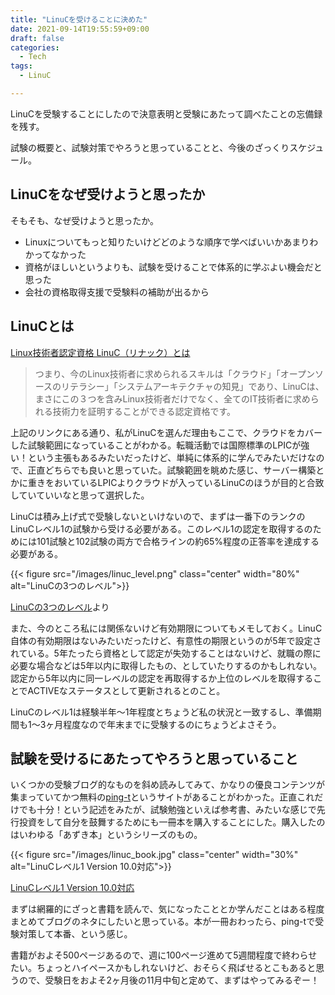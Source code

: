 ```yaml
---
title: "LinuCを受けることに決めた"
date: 2021-09-14T19:55:59+09:00
draft: false
categories:
  - Tech
tags:
  - LinuC

---
```


LinuCを受験することにしたので決意表明と受験にあたって調べたことの忘備録を残す。

試験の概要と、試験対策でやろうと思っていることと、今後のざっくりスケジュール。

<!--more-->

## LinuCをなぜ受けようと思ったか

そもそも、なぜ受けようと思ったか。

- Linuxについてもっと知りたいけどどのような順序で学べばいいかあまりわかってなかった
- 資格がほしいというよりも、試験を受けることで体系的に学ぶよい機会だと思った
- 会社の資格取得支援で受験料の補助が出るから

## LinuCとは

[Linux技術者認定資格 LinuC（リナック）とは](https://linuc.org/about/01.html)

> つまり、今のLinux技術者に求められるスキルは「クラウド」「オープンソースのリテラシー」「システムアーキテクチャの知見」であり、LinuCは、まさにこの３つを含みLinux技術者だけでなく、全てのIT技術者に求められる技術力を証明することができる認定資格です。

上記のリンクにある通り、私がLinuCを選んだ理由もここで、クラウドをカバーした試験範囲になっていることがわかる。転職活動では国際標準のLPICが強い！という主張もあるみたいだったけど、単純に体系的に学んでみたいだけなので、正直どちらでも良いと思っていた。試験範囲を眺めた感じ、サーバー構築とかに重きをおいているLPICよりクラウドが入っているLinuCのほうが目的と合致していていいなと思って選択した。

LinuCは積み上げ式で受験しないといけないので、まずは一番下のランクのLinuCレベル1の試験から受ける必要がある。このレベル1の認定を取得するのためには101試験と102試験の両方で合格ラインの約65%程度の正答率を達成する必要がある。

{{< figure src="/images/linuc_level.png" class="center" width="80%" alt="LinuCの3つのレベル">}}

[LinuCの3つのレベル](https://linuc.org/linuc/levels.html)より

また、今のところ私には関係ないけど有効期限についてもメモしておく。LinuC自体の有効期限はないみたいだったけど、有意性の期限というのが5年で設定されている。5年たったら資格として認定が失効することはないけど、就職の際に必要な場合などは5年以内に取得したもの、としていたりするのかもしれない。認定から5年以内に同一レベルの認定を再取得するか上位のレベルを取得することでACTIVEなステータスとして更新されるとのこと。

LinuCのレベル1は経験半年〜1年程度とちょうど私の状況と一致するし、準備期間も1〜3ヶ月程度なので年末までに受験するのにちょうどよさそう。

## 試験を受けるにあたってやろうと思っていること

いくつかの受験ブログ的なものを斜め読みしてみて、かなりの優良コンテンツが集まっていてかつ無料の[ping-t](https://ping-t.com/)というサイトがあることがわかった。正直これだけでも十分！という記述をみたが、試験勉強といえば参考書、みたいな感じで先行投資をして自分を鼓舞するためにも一冊本を購入することにした。購入したのはいわゆる「あずき本」というシリーズのもの。

{{< figure src="/images/linuc_book.jpg" class="center" width="30%" alt="LinuCレベル1 Version 10.0対応">}}

[LinuCレベル1 Version 10.0対応](https://www.amazon.co.jp/dp/4798166162/)

まずは網羅的にざっと書籍を読んで、気になったこととか学んだことはある程度まとめてブログのネタにしたいと思っている。本が一冊おわったら、ping-tで受験対策して本番、という感じ。

書籍がおよそ500ページあるので、週に100ページ進めて5週間程度で終わらせたい。ちょっとハイペースかもしれないけど、おそらく飛ばせるとこもあると思うので、受験日をおよそ2ヶ月後の11月中旬と定めて、まずはやってみるぞー！
